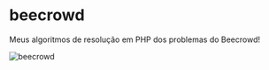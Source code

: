 # beecrowd

Meus algoritmos de resolução em PHP dos problemas do Beecrowd!

![beecrowd](https://images.crunchbase.com/image/upload/c_pad,f_auto,q_auto:eco,dpr_1/w7dcihvaipthnr6qbv6z)
